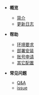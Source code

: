 - **概览**
   -  [简介](README.md)
   -  [更新日志](changelog.md)
- **帮助**
   - [环境要求](env.md)
   - [部署安装](install.md)
   - [账号申请](apply.md)
   - [其它配置](other.md)
   
- **常见问题**
   - [Q&A](question.md)
   - [issue](issue.md)
